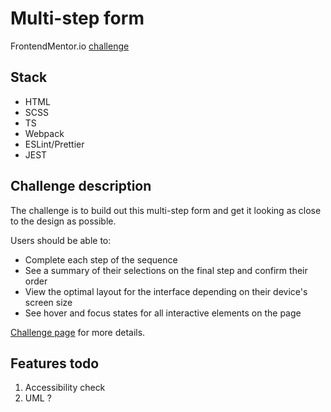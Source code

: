# Multi-step form

FrontendMentor.io [challenge](https://www.frontendmentor.io/challenges/multistep-form-YVAnSdqQBJ)

## Stack

- HTML
- SCSS
- TS
- Webpack
- ESLint/Prettier
- JEST

## Challenge description

The challenge is to build out this multi-step form and get it looking as close to the design as possible.

Users should be able to:

- Complete each step of the sequence
- See a summary of their selections on the final step and confirm their order
- View the optimal layout for the interface depending on their device's screen size
- See hover and focus states for all interactive elements on the page

[Challenge page](https://www.frontendmentor.io/challenges/multistep-form-YVAnSdqQBJ) for more details.

## Features todo

1. Accessibility check
2. UML ?
